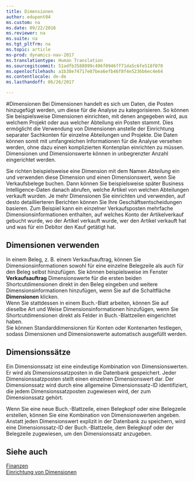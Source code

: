 ```yaml
---
title: Dimensionen
author: edupont04
ms.custom: na
ms.date: 09/22/2016
ms.reviewer: na
ms.suite: na
ms.tgt_pltfrm: na
ms.topic: article
ms-prod: dynamics-nav-2017
ms.translationtype: Human Translation
ms.sourcegitcommit: 51adfb3588099c496f0946ff71da5c6fe518f070
ms.openlocfilehash: a1b38e74717e87bea6efb46f8f4e5236b6ec4e64
ms.contentlocale: de-de
ms.lasthandoff: 06/26/2017

---
```


#<a name="dimensions"></a>Dimensionen
Bei Dimensionen handelt es sich um Daten, die Posten hinzugefügt werden, um diese für die Analyse zu kategorisieren. So können Sie beispielsweise Dimensionen einrichten, mit denen angegeben wird, aus welchem Projekt oder aus welcher Abteilung ein Posten stammt.
Dies ermöglicht die Verwendung von Dimensionen anstelle der Einrichtung separater Sachkonten für einzelne Abteilungen und Projekte. Die Daten können somit mit umfangreichen Informationen für die Analyse versehen werden, ohne dazu einen komplizierten Kontenplan einrichten zu müssen.
Dimensionen und Dimensionswerte können in unbegrenzter Anzahl eingerichtet werden.  

Sie richten beispielsweise eine Dimension mit dem Namen *Abteilung* ein und verwenden diese Dimension und einen Dimensionswert, wenn Sie Verkaufsbelege buchen. Dann können Sie beispielsweise später Business Intelligence-Daten danach abrufen, welche Artikel von welchen Abteilungen verkauft wurden.
Je mehr Dimensionen Sie einrichten und verwenden, auf desto detaillierteren Berichten können Sie Ihre Geschäftsentscheidungen basieren. Zum Beispiel kann ein einzelner Verkaufsposten mehrfache Dimensionsinformationen enthalten, auf welches Konto der Artikelverkauf gebucht wurde, wo der Artikel verkauft wurde, wer den Artikel verkauft hat und was für ein Debitor den Kauf getätigt hat.  

## <a name="using-dimensions"></a>Dimensionen verwenden
In einem Beleg, z. B. einem Verkaufsauftrag, können Sie Dimensionsinformationen sowohl für eine einzelne Belegzeile als auch für den Beleg selbst hinzufügen. Sie können beispielsweise im Fenster **Verkaufsauftrag** Dimensionswerte für die ersten beiden Shortcutdimensionen direkt in den Beleg eingeben und weitere Dimensionsinformationen hinzufügen, wenn Sie auf die Schaltfläche **Dimensionen** klicken.  
Wenn Sie stattdessen in einem Buch.-Blatt arbeiten, können Sie auf dieselbe Art und Weise Dimensionsinformationen hinzufügen, wenn Sie Shortcutdimensionen direkt als Felder in Buch.-Blattzeilen eingerichtet haben.  
Sie können Standarddimensionen für Konten oder Kontenarten festlegen, sodass Dimensionen und Dimensionswerte automatisch ausgefüllt werden.  

## <a name="dimension-sets"></a>Dimensionssätze
Ein Dimensionssatz ist eine eindeutige Kombination von Dimensionswerten. Er wird als Dimensionssatzposten in die Datenbank gespeichert. Jeder Dimensionssatzposten stellt einen einzelnen Dimensionswert dar. Der Dimensionssatz wird durch eine allgemeine Dimensionssatz-ID identifiziert, die jedem Dimensionssatzposten zugewiesen wird, der zum Dimensionssatz gehört.  

Wenn Sie eine neue Buch.-Blattzeile, einen Belegkopf oder eine Belegzeile erstellen, können Sie eine Kombination von Dimensionswerten angeben. Anstatt jeden Dimensionswert explizit in der Datenbank zu speichern, wird eine Dimensionssatz-ID der Buch.-Blattzeile, dem Belegkopf oder der Belegzeile zugewiesen, um den Dimensionssatz anzugeben.  

## <a name="see-also"></a>Siehe auch
[Finanzen](finance-setup.md)  
[Einrichtung von Dimensionen](finance-setup-setup-dimensions.md)  

